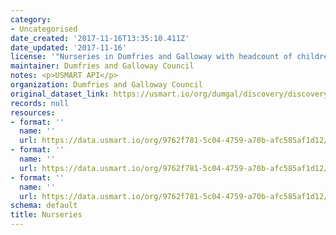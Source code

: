 ```yaml
---
category:
- Uncategorised
date_created: '2017-11-16T13:35:10.411Z'
date_updated: '2017-11-16'
license: '"Nurseries in Dumfries and Galloway with headcount of children attending."'
maintainer: Dumfries and Galloway Council
notes: <p>USMART API</p>
organization: Dumfries and Galloway Council
original_dataset_link: https://usmart.io/org/dumgal/discovery/discovery-view-detail/7b74d2d8-a96f-4b5a-be63-b895e4a939e2
records: null
resources:
- format: ''
  name: ''
  url: https://data.usmart.io/org/9762f781-5c04-4759-a70b-afc585af1d12/resource?resourceGUID=a4871862-2752-4209-8ff8-d0f9c8da3574
- format: ''
  name: ''
  url: https://data.usmart.io/org/9762f781-5c04-4759-a70b-afc585af1d12/resource?resourceGUID=683b2713-b1bb-4e1d-acc7-26b24e5fca8a
- format: ''
  name: ''
  url: https://data.usmart.io/org/9762f781-5c04-4759-a70b-afc585af1d12/resource?resourceGUID=a46dab69-e9f0-4e52-bf11-f8e707a12846
schema: default
title: Nurseries
---
```

